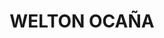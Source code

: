 ---
title: "WELTON OCAÑA"
url: /san-luis-rio-colorado/welton-ocana-doctor-samuel-ocana-garcia/
shop: supermercado
---